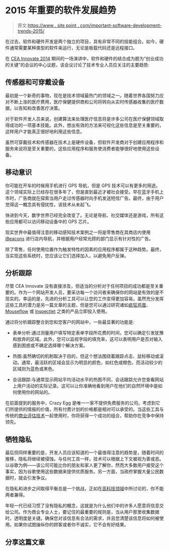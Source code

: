 # 2015 年重要的软件发展趋势

> 原文:[https://www . site point . com/important-software-development-trends-2015/](https://www.sitepoint.com/important-software-development-trends-2015/)

在过去，软件和硬件开发是两个独立的项目，具有非常不同的技能组合。如今，硬件通常需要某种类型的软件来运行，无论是板载代码还是远程接口。

在 [CEA Innovate 2014](http://www.ce.org/innovate) 期间的一场演讲中，软件和硬件的结合成为题为“创业成功的关键”的会议的中心议题，该会议讨论了技术专业人员应关注的主要趋势:

## 传感器和可穿戴设备

最初是一个新奇的事物，现在是技术领域最热门的领域之一。随着世界各国努力应对不断上涨的医疗费用，医疗保健提供商和公司将转向从实时传感器收集的医疗数据，以告知和改善医疗决策。

对于软件开发人员来说，创建算法来处理医疗信息将是许多公司在医疗保健领域取得成功的一项基本技能。此外，想出有效的方法来可视化这些信息是至关重要的，这样用户才能真正很好地利用这些信息。

虽然可穿戴技术和传感器在技术上是硬件设备，但软件开发商对于创建应用程序和服务来说将是至关重要的，这些应用程序和服务使消费者能够很好地使用这些设备。

## 移动意识

你可能在开车的时候用手机进行 GPS 导航，但是 GPS 技术可以有更多的用途。这个领域实际上已经存在很多年了，但是直到最近才被社会接受。早在蓝牙手机上市时，广告商就在探索当用户走过传感器时向手机发送短信广告。最终，由于用户觉得这一概念具有侵扰性，该技术从未起飞。

快进到今天，数字世界已经完全改变了。无论是导航、社交媒体还是游戏，所有这些应用都可以访问移动设备中的 GPS 芯片。

现实世界中最值得注意的移动感知技术案例之一将是零售商在其商店内使用 [iBeacons](https://developer.apple.com/ibeacon/) 进行店内导航，并根据用户经常光顾的部门显示有针对性的广告。

除了零售，任何使用位置作为触发特性的因素的应用程序都属于这种趋势。最终，当实现这些系统时，您应该让它们选择加入，以避免用户反弹。

## 分析跟踪

尽管 CEA Innovate 没有直接涉及，但适当的分析对于任何项目的成功都是至关重要的。作为一个网站开发人员，要采访每一个访问者来确保你的网站是有效的是不现实的。幸运的是，先进的分析工具可以让您的工作变得更加容易。虽然充分发挥这些工具的潜力是另一篇文章的主题，但是您可以通过研究诸如[疯狂鸡蛋](http://www.crazyegg.com/)、 [Mouseflow](http://mouseflow.com/) 或 [Inspectlet](https://www.inspectlet.com) 之类的产品立即投入使用。

通过将分析跟踪整合到您和您客户的网站中，一些最显著的功能是:

*   表单分析:通过测量用户填写特定表单字段所花费的时间，您可以确定引发犹豫和放弃的区域。此外，您可以监视字段的填充率，这可以表明用户是否对输入感到困惑或不确定选择哪个解决方案。

*   热图:虽然确切的机制取决于目的，但这个想法围绕着跟踪点击、鼠标移动或滚动。通常，最活跃的区域会显示为明显的颜色，如红色或橙色，而活动较少的区域则为蓝色或黑色。

*   会话跟踪:与通常显示网站平均活动水平的热图不同，会话跟踪允许您查看网站上用户活动的实际记录。这可以让你准确地看到用户在他们的自然环境中是如何使用你的网站的。

在前面提到的服务中，Crazy Egg 是唯一一家不提供免费服务的公司。考虑到它们所提供的情报的价值，所有付费计划的价格都是相对可以承受的。当这些工具与传统的[商业评估技术](https://www.sitepoint.com/how-to-use-a-swot-analysis/)一起使用时，你将获得一个成功的组合，帮助你在竞争中保持领先。

## 牺牲隐私

最后但同样重要的是，开发人员应该知道的一个最值得注意的趋势是，随着时间的推移，隐私将继续被侵蚀。与任何工具一样，技术可以根据上下文被视为善或恶。以谷歌为例——该公司可能比你的朋友和家人更了解你，然而大多数用户接受这个事实，因为谷歌使用这些数据来提供优质服务。另一方面，当政府掌握大量公民数据时，就会引发争议。

在隐私和进步之间取得平衡总是一个挑战，正如在[高科技领域](http://hightechrealm.com/2014/09/privacy-and-progress-you-cant-have-both/)中所讨论的，你不能两者兼得。

年轻一代已经习惯了没有隐私的概念，这就是为什么他们中的许多人愿意将信息交给公司。作为商业专业人士，要记住的最重要的规则是，当从用户那里收集数据时，透明度是关键。确保您对该信息有合法的需求，并且您清楚该信息将如何被使用。如果你试图操纵你的顾客或者你不诚实，它不会有好结果。

## 分享这篇文章